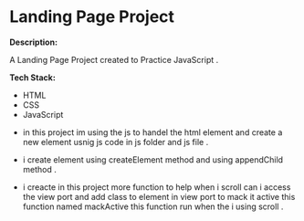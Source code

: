 # Landing Page Project

**Description:**

A Landing Page Project created to Practice JavaScript .

**Tech Stack:**
- HTML
- CSS 
- JavaScript 

* in this project im using the js to handel the html element and create a new element usnig js code in js folder and js file .

* i create element using createElement method and using appendChild method .

* i creacte in this project more function to help when i scroll can i access the view port and add class to element in view port to mack it active this function named mackActive this function run when the i using scroll .



